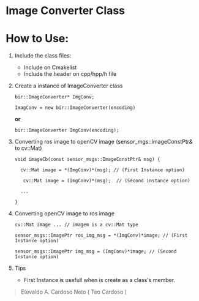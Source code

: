 # Image Converter Class

# How to Use:

1. Include the class files:
    - Include on Cmakelist
    - Include the header on cpp/hpp/h file

2. Create a instance of ImageConverter class

    `bir::ImageConverter* ImgConv;`

    `ImagConv = new bir::ImageConverter(encoding)`

    **or**

    `bir::ImageConverter ImgConv(encoding);`

3. Converting ros image to openCV image (sensor_mgs::ImageConstPtr& to cv::Mat)

    `void imageCb(const sensor_msgs::ImageConstPtr& msg) { `

    `   cv::Mat image = *(ImgConv)*(msg); // (First Instance option) `

    `   cv::Mat image = (ImgConv)*(msg);  // (Second instance option)`

    `   ... `

    `} `


4. Converting openCV image to ros image

    `cv::Mat image ... // imagem is a cv::Mat type`

    `sensor_msgs::ImagePtr ros_img_msg = *(ImgConv)*image; // (First Instance option)`

    `sensor_msgs::ImagePtr img_msg = (ImgConv)*image; // (Second Instance option)`


5. Tips

    - First Instance is usefull when is create as a class's member.
    

> Etevaldo A. Cardoso Neto ( Teo Cardoso )